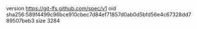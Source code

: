 version https://git-lfs.github.com/spec/v1
oid sha256:589f4499c96bce910cbec7d84ef71857d0ab0d5bfd56e4c67328dd789507beb3
size 3284
